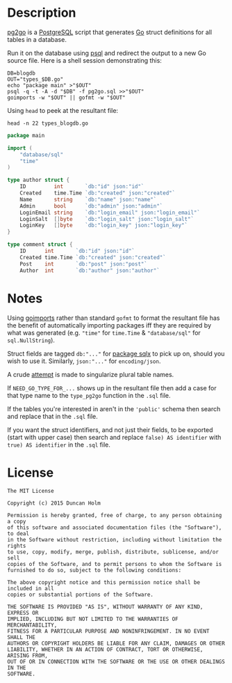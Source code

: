 # Description

[pg2go] is a [PostgreSQL] script that generates [Go] struct definitions for all
tables in a database.

Run it on the database using [psql] and redirect the output to a new Go source
file. Here is a shell session demonstrating this:

```shell
DB=blogdb
OUT="types_$DB.go"
echo "package main" >"$OUT"
psql -q -t -A -d "$DB" -f pg2go.sql >>"$OUT"
goimports -w "$OUT" || gofmt -w "$OUT"
```

Using `head` to peek at the resultant file:

```shell
head -n 22 types_blogdb.go
```

```go
package main

import (
    "database/sql"
    "time"
)

type author struct {
    ID         int       `db:"id" json:"id"`
    Created    time.Time `db:"created" json:"created"`
    Name       string    `db:"name" json:"name"`
    Admin      bool      `db:"admin" json:"admin"`
    LoginEmail string    `db:"login_email" json:"login_email"`
    LoginSalt  []byte    `db:"login_salt" json:"login_salt"`
    LoginKey   []byte    `db:"login_key" json:"login_key"`
}

type comment struct {
    ID      int       `db:"id" json:"id"`
    Created time.Time `db:"created" json:"created"`
    Post    int       `db:"post" json:"post"`
    Author  int       `db:"author" json:"author"`
```

# Notes

Using [goimports] rather than standard `gofmt` to format the resultant file has
the benefit of automatically importing packages iff they are required by what
was generated (e.g. `"time"` for `time.Time` & `"database/sql"` for
`sql.NullString`).

Struct fields are tagged `db:"..."` for [package sqlx][sqlx] to pick up on,
should you wish to use it. Similarly, `json:"..."` for `encoding/json`.

A crude [attempt](https://github.com/frou/pg2go/blob/master/pg2go.sql#L78) is
made to singularize plural table names.

If `NEED_GO_TYPE_FOR_...` shows up in the resultant file then add a case for
that type name to the `type_pg2go` function in the `.sql` file.

If the tables you're interested in aren't in the `'public'` schema then search
and replace that in the `.sql` file.

If you want the struct identifiers, and not just their fields, to be exported
(start with upper case) then search and replace `false) AS identifier` with
`true) AS identifier` in the `.sql` file.

# License

```text
The MIT License

Copyright (c) 2015 Duncan Holm

Permission is hereby granted, free of charge, to any person obtaining a copy
of this software and associated documentation files (the "Software"), to deal
in the Software without restriction, including without limitation the rights
to use, copy, modify, merge, publish, distribute, sublicense, and/or sell
copies of the Software, and to permit persons to whom the Software is
furnished to do so, subject to the following conditions:

The above copyright notice and this permission notice shall be included in all
copies or substantial portions of the Software.

THE SOFTWARE IS PROVIDED "AS IS", WITHOUT WARRANTY OF ANY KIND, EXPRESS OR
IMPLIED, INCLUDING BUT NOT LIMITED TO THE WARRANTIES OF MERCHANTABILITY,
FITNESS FOR A PARTICULAR PURPOSE AND NONINFRINGEMENT. IN NO EVENT SHALL THE
AUTHORS OR COPYRIGHT HOLDERS BE LIABLE FOR ANY CLAIM, DAMAGES OR OTHER
LIABILITY, WHETHER IN AN ACTION OF CONTRACT, TORT OR OTHERWISE, ARISING FROM,
OUT OF OR IN CONNECTION WITH THE SOFTWARE OR THE USE OR OTHER DEALINGS IN THE
SOFTWARE.
```

[pg2go]: https://github.com/frou/pg2go
[postgresql]: https://www.postgresql.org
[psql]: http://www.postgresql.org/docs/current/static/app-psql.html
[goimports]: https://godoc.org/golang.org/x/tools/cmd/goimports
[go]: https://www.golang.org
[sqlx]: https://github.com/jmoiron/sqlx
